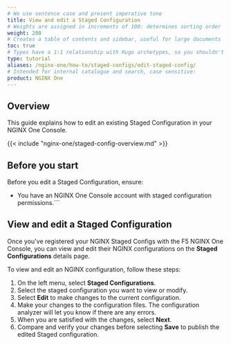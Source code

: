 ```yaml
---
# We use sentence case and present imperative tone
title: View and edit a Staged Configuration
# Weights are assigned in increments of 100: determines sorting order
weight: 200
# Creates a table of contents and sidebar, useful for large documents
toc: true
# Types have a 1:1 relationship with Hugo archetypes, so you shouldn't need to change this
type: tutorial
aliases: /nginx-one/how-to/staged-configs/edit-staged-config/
# Intended for internal catalogue and search, case sensitive:
product: NGINX One
---
```


## Overview

This guide explains how to edit an existing Staged Configuration in your NGINX One Console. 

{{< include "nginx-one/staged-config-overview.md" >}}

## Before you start

Before you edit a Staged Configuration, ensure:

- You have an NGINX One Console account with staged configuration permissions.```

## View and edit a Staged Configuration
<!-- Possible future include, with similar files in config-sync-groups/, nginx-configs/, and staged-configs/ subdirectories -->

Once you've registered your NGINX Staged Configs with the F5 NGINX One Console, you can view and edit their NGINX configurations on the **Staged Configurations** details page.

To view and edit an NGINX configuration, follow these steps:

1. On the left menu, select **Staged Configurations**.
1. Select the staged configuration you want to view or modify.
1. Select **Edit** to make changes to the current configuration.
1. Make your changes to the configuration files. The configuration analyzer will let you know if there are any errors.
1. When you are satisfied with the changes, select **Next**.
1. Compare and verify your changes before selecting **Save** to publish the edited Staged configuration.

